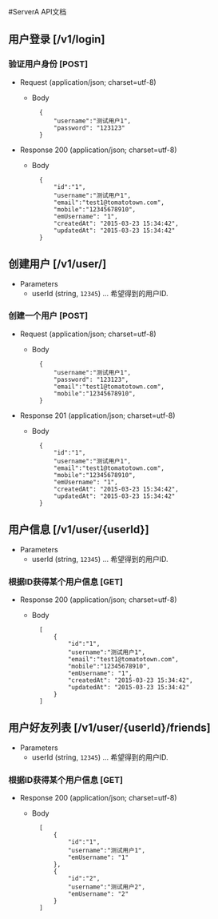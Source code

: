 #ServerA API文档

## 用户登录 [/v1/login]

### 验证用户身份 [POST]
+ Request (application/json; charset=utf-8)
    + Body  

            {
                "username":"测试用户1",
                "password": "123123"
            }

+ Response 200 (application/json; charset=utf-8)
    + Body

            {
                "id":"1",
                "username":"测试用户1",
                "email":"test1@tomatotown.com",
                "mobile":"12345678910",
                "emUsername": "1",
                "createdAt": "2015-03-23 15:34:42",
                "updatedAt": "2015-03-23 15:34:42"
            }

## 创建用户 [/v1/user/]
+ Parameters
    + userId (string, `12345`) ... 希望得到的用户ID.

### 创建一个用户 [POST]
+ Request (application/json; charset=utf-8)
    + Body  

            {
                "username":"测试用户1",
                "password": "123123",
                "email":"test1@tomatotown.com",
                "mobile":"12345678910",
            }

+ Response 201 (application/json; charset=utf-8)
    + Body  

            {
                "id":"1",
                "username":"测试用户1",
                "email":"test1@tomatotown.com",
                "mobile":"12345678910",
                "emUsername": "1",
                "createdAt": "2015-03-23 15:34:42",
                "updatedAt": "2015-03-23 15:34:42"
            }


## 用户信息 [/v1/user/{userId}]
+ Parameters
    + userId (string, `12345`) ... 希望得到的用户ID.

### 根据ID获得某个用户信息 [GET]
+ Response 200 (application/json; charset=utf-8)
    + Body

            [
                {
                    "id":"1",
                    "username":"测试用户1",
                    "email":"test1@tomatotown.com",
                    "mobile":"12345678910",
                    "emUsername": "1",
                    "createdAt": "2015-03-23 15:34:42",
                    "updatedAt": "2015-03-23 15:34:42"
                }
            ]

## 用户好友列表 [/v1/user/{userId}/friends]
+ Parameters
    + userId (string, `12345`) ... 希望得到的用户ID.

### 根据ID获得某个用户信息 [GET]
+ Response 200 (application/json; charset=utf-8)
    + Body

            [
                {
                    "id":"1",
                    "username":"测试用户1",
                    "emUsername": "1"
                },
                {
                    "id":"2",
                    "username":"测试用户2",
                    "emUsername": "2"
                }
            ]
